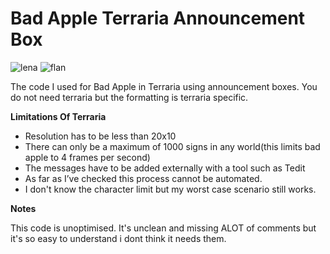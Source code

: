 # Bad Apple Terraria Announcement Box
![lena](https://github.com/Ghassen-k/Bad-Apple-Terraria-Announcement-Box/assets/167965505/84621257-4dcd-4f77-ac5a-1a5fd4040e71)
![flan](https://github.com/Ghassen-k/Bad-Apple-Terraria-Announcement-Box/assets/167965505/fb4a505c-cbe3-4fc1-a353-0cc25ce2f76e)

 The code I used for Bad Apple  in Terraria using announcement boxes.
You do not need terraria but the formatting is terraria specific.


**Limitations Of Terraria**

- Resolution has to be less than 20x10
- There can only be a maximum of 1000 signs in any world(this limits bad apple to 4 frames per second)
- The messages have to be added externally with a tool such as Tedit
- As far as I’ve checked this process cannot be automated.
- I don't know the character limit but my worst case scenario still works.


**Notes**

This code is unoptimised. 
It's unclean and missing ALOT of comments but it's so easy to understand i dont think it needs them.

